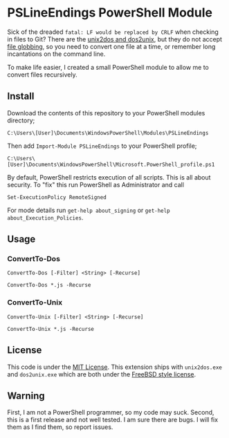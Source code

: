 # PSLineEndings PowerShell Module

Sick of the dreaded `fatal: LF would be replaced by CRLF` when checking in files to Git?
There are the [unix2dos and dos2unix](http://dos2unix.sourceforge.net/), but they do not accept
[file globbing](http://man7.org/linux/man-pages/man7/glob.7.html), so you need to convert one
file at a time, or remember long incantations on the command line.

To make life easier, I created a small PowerShell module to allow me to convert files
recursively.

## Install

Download the contents of this repository to your PowerShell modules directory; 

```
C:\Users\[User]\Documents\WindowsPowerShell\Modules\PSLineEndings
``` 

Then add `Import-Module PSLineEndings` to your PowerShell profile;

```
C:\Users\[User]\Documents\WindowsPowerShell\Microsoft.PowerShell_profile.ps1
```

By default, PowerShell restricts execution of all scripts. This is all about security. To "fix" this run PowerShell as Administrator and call

```posh
Set-ExecutionPolicy RemoteSigned
```

For mode details run `get-help about_signing` or `get-help about_Execution_Policies`.

## Usage

### ConvertTo-Dos

```posh
ConvertTo-Dos [-Filter] <String> [-Recurse]

ConvertTo-Dos *.js -Recurse
```

### ConvertTo-Unix

```posh
ConvertTo-Unix [-Filter] <String> [-Recurse]

ConvertTo-Unix *.js -Recurse
```

## License

This code is under the [MIT License](LICENSE). This extension ships with `unix2dos.exe` and `dos2unix.exe`
which are both under the [FreeBSD style license](bin/COPYING.txt).

## Warning

First, I am not a PowerShell programmer, so my code may suck. Second, this is a
first release and not well tested. I am sure there are bugs. I will fix them as I find
them, so report issues.

